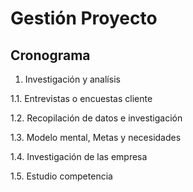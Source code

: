 # Gestión Proyecto

## Cronograma 

1. Investigación y analísis

  1.1. Entrevistas o encuestas cliente
  
  1.2. Recopilación de datos e investigación 
  
  1.3. Modelo mental, Metas y necesidades
  
  1.4. Investigación de las empresa
  
  1.5. Estudio competencia


